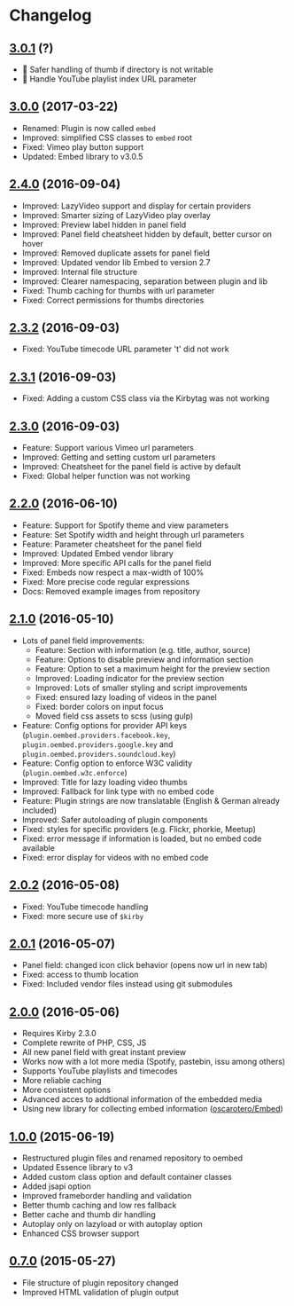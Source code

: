 # Changelog

## [3.0.1](https://github.com/distantnative/embed/releases/tag/3.0.1) (?)
- :balloon: Safer handling of thumb if directory is not writable
- :balloon: Handle YouTube playlist index URL parameter

## [3.0.0](https://github.com/distantnative/embed/releases/tag/3.0.0) (2017-03-22)
- Renamed: Plugin is now called `embed`
- Improved: simplified CSS classes to `embed` root
- Fixed: Vimeo play button support
- Updated: Embed library to v3.0.5

## [2.4.0](https://github.com/distantnative/embed/releases/tag/2.4.0) (2016-09-04)
- Improved: LazyVideo support and display for certain providers
- Improved: Smarter sizing of LazyVideo play overlay
- Improved: Preview label hidden in panel field
- Improved: Panel field cheatsheet hidden by default, better cursor on hover
- Improved: Removed duplicate assets for panel field
- Improved: Updated vendor lib Embed to version 2.7
- Improved: Internal file structure
- Improved: Clearer namespacing, separation between plugin and lib
- Fixed: Thumb caching for thumbs with url parameter
- Fixed: Correct permissions for thumbs directories

## [2.3.2](https://github.com/distantnative/embed/releases/tag/2.3.2) (2016-09-03)
- Fixed: YouTube timecode URL parameter 't' did not work

## [2.3.1](https://github.com/distantnative/embed/releases/tag/2.3.1) (2016-09-03)
- Fixed: Adding a custom CSS class via the Kirbytag was not working

## [2.3.0](https://github.com/distantnative/embed/releases/tag/2.3.0) (2016-09-03)
- Feature: Support various Vimeo url parameters
- Improved: Getting and setting custom url parameters
- Improved: Cheatsheet for the panel field is active by default
- Fixed: Global helper function was not working

## [2.2.0](https://github.com/distantnative/embed/releases/tag/2.2.0) (2016-06-10)
- Feature: Support for Spotify theme and view parameters
- Feature: Set Spotify width and height through url parameters
- Feature: Parameter cheatsheet for the panel field
- Improved: Updated Embed vendor library
- Improved: More specific API calls for the panel field
- Fixed: Embeds now respect a max-width of 100%
- Fixed: More precise code regular expressions
- Docs: Removed example images from repository

## [2.1.0](https://github.com/distantnative/embed/releases/tag/2.1.0) (2016-05-10)
- Lots of panel field improvements:
  - Feature: Section with information (e.g. title, author, source)
  - Feature: Options to disable preview and information section
  - Feature: Option to set a maximum height for the preview section
  - Improved: Loading indicator for the preview section
  - Improved: Lots of smaller styling and script improvements
  - Fixed: ensured lazy loading of videos in the panel
  - Fixed: border colors on input focus
  - Moved field css assets to scss (using gulp)
- Feature: Config options for provider API keys (`plugin.oembed.providers.facebook.key`, `plugin.oembed.providers.google.key` and `plugin.oembed.providers.soundcloud.key`)
- Feature: Config option to enforce W3C validity (`plugin.oembed.w3c.enforce`)
- Improved: Title for lazy loading video thumbs
- Improved: Fallback for link type with no embed code
- Feature: Plugin strings are now translatable (English & German already included)
- Improved: Safer autoloading of plugin components
- Fixed: styles for specific providers (e.g. Flickr, phorkie, Meetup)
- Fixed: error message if information is loaded, but no embed code available
- Fixed: error display for videos with no embed code


## [2.0.2](https://github.com/distantnative/embed/releases/tag/2.0.2) (2016-05-08)
- Fixed: YouTube timecode handling
- Fixed: more secure use of `$kirby`


## [2.0.1](https://github.com/distantnative/embed/releases/tag/2.0.1) (2016-05-07)
- Panel field: changed icon click behavior (opens now url in new tab)
- Fixed: access to thumb location
- Fixed: Included vendor files instead using git submodules


## [2.0.0](https://github.com/distantnative/embed/releases/tag/2.0.0) (2016-05-06)
- Requires Kirby 2.3.0
- Complete rewrite of PHP, CSS, JS
- All new panel field with great instant preview
- Works now with a lot more media (Spotify, pastebin, issu among others)
- Supports YouTube playlists and timecodes
- More reliable caching
- More consistent options
- Advanced acces to addtional information of the embedded media
- Using new library for collecting embed information ([oscarotero/Embed](https://github.com/oscarotero/Embed))


## [1.0.0](https://github.com/distantnative/embed/releases/tag/v1.0) (2015-06-19)
- Restructured plugin files and renamed repository to oembed
- Updated Essence library to v3
- Added custom class option and default container classes
- Added jsapi option
- Improved frameborder handling and validation
- Better thumb caching and low res fallback
- Better cache and thumb dir handling
- Autoplay only on lazyload or with autoplay option
- Enhanced CSS browser support


## [0.7.0](https://github.com/distantnative/embed/releases/tag/v0.7) (2015-05-27)
- File structure of plugin repository changed
- Improved HTML validation of plugin output

